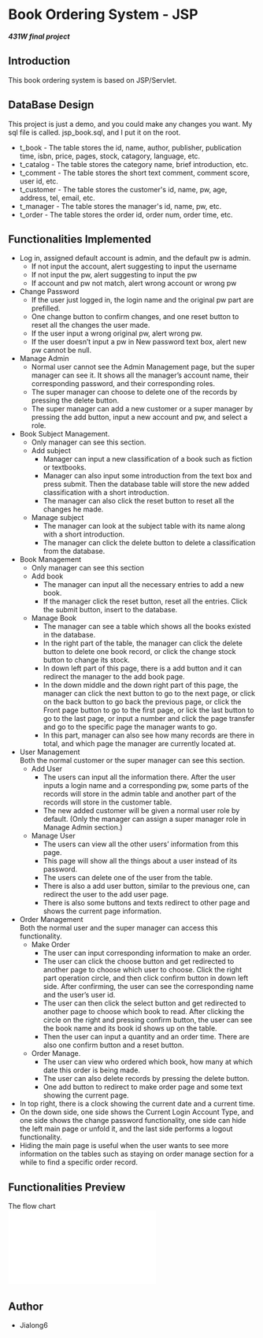 # Book Ordering System - JSP
***431W final project***  


## Introduction
This book ordering system is based on JSP/Servlet.  

## DataBase Design
This project is just a demo, and you could make any changes you want. My sql file is called. jsp_book.sql, and I put it on the root.  
* t_book - The table stores the id, name, author, publisher, publication time, isbn, price, pages, stock, catagory, language, etc.
* t_catalog - The table stores the category name, brief introduction, etc.
* t_comment - The table stores the short text comment, comment score, user id, etc.
* t_customer - The table stores the customer's id, name, pw, age, address, tel, email, etc.
* t_manager - The table stores the manager's id, name, pw, etc.
* t_order - The table stores the order id, order num, order time, etc.

## Functionalities Implemented
* Log in, assigned default account is admin, and the default pw is admin.
  * If not input the account, alert suggesting to input the username
  * If not input the pw, alert suggesting to input the pw
  * If account and pw not match, alert wrong account or wrong pw
* Change Password
  * If the user just logged in, the login name and the original pw part are prefilled.
  * One change button to confirm changes, and one reset button to reset all the changes the user made.
  * If the user input a wrong original pw, alert wrong pw.
  * If the user doesn’t input a pw in New password text box, alert new pw cannot be null.
* Manage Admin
  * Normal user cannot see the Admin Management page, but the super manager can see it. It shows all the manager’s account name, their corresponding password, and their corresponding roles.
  * The super manager can choose to delete one of the records by pressing the delete button.
  * The super manager can add a new customer or a super manager by pressing the add button, input a new account and pw, and select a role.
* Book Subject Management.
  * Only manager can see this section.
  * Add subject
    * Manager can input a new classification of a book such as fiction or textbooks. 
    * Manager can also input some introduction from the text box and press submit. Then the database table will store the new added classification with a short introduction.
    * The manager can also click the reset button to reset all the changes he made.
  * Manage subject
    * The manager can look at the subject table with its name along with a short introduction.
    * The manager can click the delete button to delete a classification from the database.
* Book Management
  * Only manager can see this section
  * Add book
    * The manager can input all the necessary entries to add a new book.
    * If the manager click the reset button, reset all the entries. Click the submit button, insert to the database.
  * Manage Book
    * The manager can see a table which shows all the books existed in the database.
    * In the right part of the table, the manager can click the delete button to delete one book record, or click the change stock button to change its stock.
    * In down left part of this page, there is a add button and it can redirect the manager to the add book page.
    * In the down middle and the down right part of this page, the manager can click the next button to go to the next page, or click on the back button to go back the previous page, or click the Front page button to go to the first page, or lick the last button to go to the last page, or input a number and click the page transfer and go to the specific page the manager wants to go.
    * In this part, manager can also see how many records are there in total, and which page the manager are currently located at.
* User Management   
Both the normal customer or the super manager can see this section.
  * Add User
    * The users can input all the information there. After the user inputs a login name and a corresponding pw, some parts of the records will store in the admin table and another part of the records will store in the customer table. 
    * The new added customer will be given a normal user role by default. (Only the manager can assign a super manager role in Manage Admin section.)
  * Manage User
    * The users can view all the other users’ information from this page. 
    * This page will show all the things about a user instead of its password.
    * The users can delete one of the user from the table. 
    * There is also a add user button, similar to the previous one, can redirect the user to the add user page.
    * There is also some buttons and texts redirect to other page and shows the current page information.
* Order Management  
Both the normal user and the super manager can access this functionality.
  * Make Order
    * The user can input corresponding information to make an order.
    * The user can click the choose button and get redirected to another page to choose which user to choose. Click the right part operation circle, and then click confirm button in down left side. After confirming, the user can see the corresponding name and the user’s user id.
    * The user can then click the select button and get redirected to another page to choose which book to read. After clicking the circle on the right and pressing confirm button, the user can see the book name and its book id shows up on the table.
    * Then the user can input a quantity and an order time. There are also one confirm button and a reset button.
  * Order Manage.
    * The user can view who ordered which book, how many at which date this order is being made.
    * The user can also delete records by pressing the delete button.
    * One add button to redirect to make order page and some text showing the current page.
* In top right, there is a clock showing the current date and a current time.
* On the down side, one side shows the Current Login Account Type, and one side shows the change password functionality, one side can hide the left main page or unfold it, and the last side performs a logout functionality.
* Hiding the main page is useful when the user wants to see more information on the tables such as staying on order manage section for a while to find a specific order record.


## Functionalities Preview
The flow chart  
![FlowChart](./img_readme/FlowChart.pdf "flow chart")

## Author
*  Jialong6
